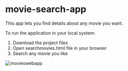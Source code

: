 # movie-search-app

This app lets you find details about any movie you want.

To run the application in your local system:

1. Download the project files
2. Open searchmovies.html file in your browser
3. Search any movie you like

![movieswebapp](https://user-images.githubusercontent.com/46339648/137990165-43390fc5-8c80-42e2-8ed4-01d522d741f7.jpg)
